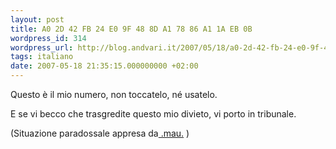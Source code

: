 ```yaml
---
layout: post
title: A0 2D 42 FB 24 E0 9F 48 8D A1 78 86 A1 1A EB 0B
wordpress_id: 314
wordpress_url: http://blog.andvari.it/2007/05/18/a0-2d-42-fb-24-e0-9f-48-8d-a1-78-86-a1-1a-eb-0b/
tags: italiano
date: 2007-05-18 21:35:15.000000000 +02:00
---
```

Questo è il mio numero, non toccatelo, né usatelo.

E se vi becco che trasgredite questo mio divieto, vi porto in tribunale.

(Situazione paradossale appresa da<a href="http://xmau.com/notiziole/archives/003091.html"> .mau.</a> )
